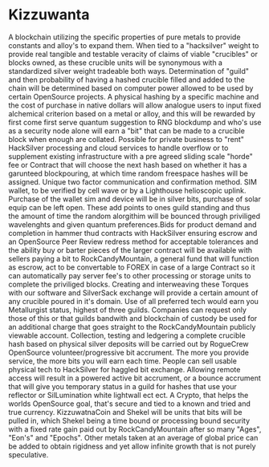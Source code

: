 # Kizzuwanta
A blockchain utilizing the specific properties of pure metals to provide constants and alloy's to expand them. When tied to a "hacksilver" weight to provide real tangible and testable veracity of claims of viable "crucibles" or blocks owned, as these crucible units will be synonymous with a standardized silver weight tradeable both ways. Determination of "guild" and then probability of having a hashed crucible filled and added to the chain will be determined based on computer power allowed to be used by certain OpenSource projects. A physical hashing by a specific machine and the cost of purchase in native dollars will allow analogue users to input fixed alchemical criterion based on a metal or alloy, and this will be rewarded by first come first serve quantum suggestion to RNG blockdump and who's use as a security node alone will earn a "bit" that can be made to a crucible block when enough are collated. Possible for private business to "rent" HackSilver processing and cloud services to handle overflow or to supplement existing infrastructure with a pre agreed sliding scale "horde" fee or Contract that will choose the next hash based on whether it has a garunteed blockpouring, at which time random freespace hashes will be assigned. Unique two factor communication and confirmation method. SIM wallet, to be verified by cell wave or by a Lighthouse helioscopic uplink. Purchase of the wallet sim and device will be in silver bits, purchase of solar equip can be left open. These add points to ones guild standing and thus the amount of time the random alorgithim will be bounced through priviliged wavelenghts and given quantum preferences.Bids for product demand and completion in hammer thud contracts with HackSilver ensuring escrow and an OpenSource Peer Review redress method for acceptable tolerances and the ability buy or barter pieces of the larger contract will be available with sellers paying a bit to RockCandyMountain, a general fund that will function as escrow, act to be convertable to FOREX in case of a large Contract so it can automatically pay server fee's to other processing or storage units to complete the priviliged blocks. Creating and interweaving these Torques with our software and SilverSack exchange will provide a certain amount of any crucible poured in it's domain. Use of all preferred tech would earn you Metallurgist status, highest of three guilds. Companies can request only those of this or that guilds bandwith and blockchain of custody be used for an additional charge that goes straight to the RockCandyMountain publicly viewable account. Collection, testing and ledgering a complete crucible hash based on physical silver deposits will be carried out by RogueCrew OpenSource volunteer/progressive bit accrument. The more you provide service, the more bits you will earn each time. People can sell usable physical tech to HackSilver for haggled bit exchange. Allowing remote access will result in a powered active bit accrument, or a bounce accrument that will give you temporary status in a guild for hashes that use your reflector or SilLumination white lightwall ect ect. A Crypto, that helps the worlds OpenSource goal, that's secure and tied to a known and tried and true currency. KizzuwatnaCoin and Shekel will be units that bits will be pulled in, which Shekel being a time bound or processing bound security with a fixed rate gain paid out by RockCandyMountain after so many "Ages", "Eon's" and "Epochs". Other metals taken at an average of global price can be added to obtain rigidness and yet allow infinite growth that is not purely speculative. 
